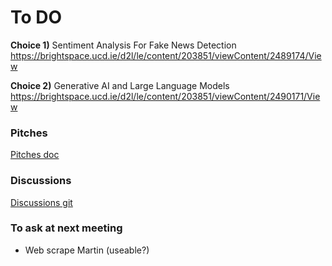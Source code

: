 # To DO

**Choice 1)**
Sentiment Analysis For Fake News Detection https://brightspace.ucd.ie/d2l/le/content/203851/viewContent/2489174/View

**Choice 2)**
Generative AI and Large Language Models  https://brightspace.ucd.ie/d2l/le/content/203851/viewContent/2490171/View

### Pitches
[Pitches doc](https://www.overleaf.com/2678225473gzwbgpgqmscf
)

### Discussions
[Discussions git](https://github.com/soggyfox/WIP_Temp/discussions )

### To ask at next meeting
- Web scrape Martin (useable?)

